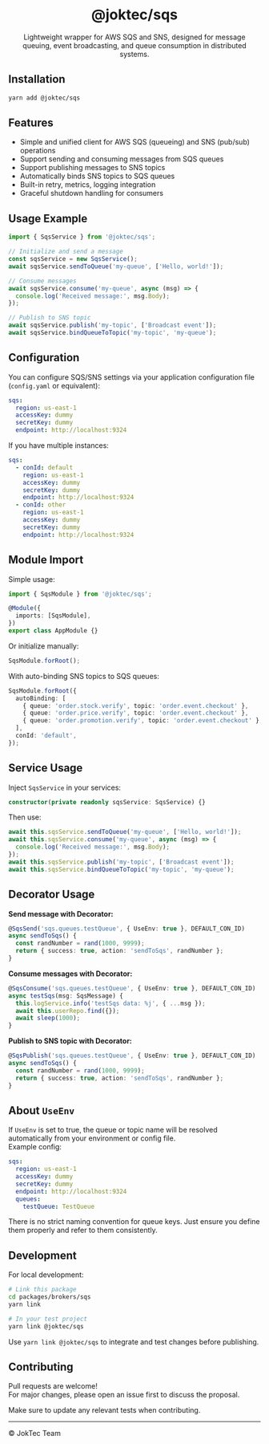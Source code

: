 <div align="center">
  <h1>@joktec/sqs</h1>
  <p>Lightweight wrapper for AWS SQS and SNS, designed for message queuing, event broadcasting, and queue consumption in distributed systems.</p>
</div>

## Installation

```bash
yarn add @joktec/sqs
```

## Features

- Simple and unified client for AWS SQS (queueing) and SNS (pub/sub) operations
- Support sending and consuming messages from SQS queues
- Support publishing messages to SNS topics
- Automatically binds SNS topics to SQS queues
- Built-in retry, metrics, logging integration
- Graceful shutdown handling for consumers


## Usage Example

```typescript
import { SqsService } from '@joktec/sqs';

// Initialize and send a message
const sqsService = new SqsService();
await sqsService.sendToQueue('my-queue', ['Hello, world!']);

// Consume messages
await sqsService.consume('my-queue', async (msg) => {
  console.log('Received message:', msg.Body);
});

// Publish to SNS topic
await sqsService.publish('my-topic', ['Broadcast event']);
await sqsService.bindQueueToTopic('my-topic', 'my-queue');
```

## Configuration

You can configure SQS/SNS settings via your application configuration file (`config.yaml` or equivalent):

```yaml
sqs:
  region: us-east-1
  accessKey: dummy
  secretKey: dummy
  endpoint: http://localhost:9324
```

If you have multiple instances:

```yaml
sqs:
  - conId: default
    region: us-east-1
    accessKey: dummy
    secretKey: dummy
    endpoint: http://localhost:9324
  - conId: other
    region: us-east-1
    accessKey: dummy
    secretKey: dummy
    endpoint: http://localhost:9324
```

## Module Import

Simple usage:

```typescript
import { SqsModule } from '@joktec/sqs';

@Module({
  imports: [SqsModule],
})
export class AppModule {}
```

Or initialize manually:

```typescript
SqsModule.forRoot();
```

With auto-binding SNS topics to SQS queues:

```typescript
SqsModule.forRoot({
  autoBinding: [
    { queue: 'order.stock.verify', topic: 'order.event.checkout' },
    { queue: 'order.price.verify', topic: 'order.event.checkout' },
    { queue: 'order.promotion.verify', topic: 'order.event.checkout' },
  ],
  conId: 'default',
});
```

## Service Usage

Inject `SqsService` in your services:

```typescript
constructor(private readonly sqsService: SqsService) {}
```

Then use:

```typescript
await this.sqsService.sendToQueue('my-queue', ['Hello, world!']);
await this.sqsService.consume('my-queue', async (msg) => {
  console.log('Received message:', msg.Body);
});
await this.sqsService.publish('my-topic', ['Broadcast event']);
await this.sqsService.bindQueueToTopic('my-topic', 'my-queue');
```

## Decorator Usage

**Send message with Decorator:**

```typescript
@SqsSend('sqs.queues.testQueue', { UseEnv: true }, DEFAULT_CON_ID)
async sendToSqs() {
  const randNumber = rand(1000, 9999);
  return { success: true, action: 'sendToSqs', randNumber };
}
```

**Consume messages with Decorator:**

```typescript
@SqsConsume('sqs.queues.testQueue', { UseEnv: true }, DEFAULT_CON_ID)
async testSqs(msg: SqsMessage) {
  this.logService.info('testSqs data: %j', { ...msg });
  await this.userRepo.find({});
  await sleep(1000);
}
```

**Publish to SNS topic with Decorator:**

```typescript
@SqsPublish('sqs.queues.testQueue', { UseEnv: true }, DEFAULT_CON_ID)
async sendToSqs() {
  const randNumber = rand(1000, 9999);
  return { success: true, action: 'sendToSqs', randNumber };
}
```

## About `UseEnv`

If `UseEnv` is set to true, the queue or topic name will be resolved automatically from your environment or config file.  
Example config:

```yaml
sqs:
  region: us-east-1
  accessKey: dummy
  secretKey: dummy
  endpoint: http://localhost:9324
  queues:
    testQueue: TestQueue
```

There is no strict naming convention for queue keys. Just ensure you define them properly and refer to them consistently.

## Development

For local development:

```bash
# Link this package
cd packages/brokers/sqs
yarn link

# In your test project
yarn link @joktec/sqs
```

Use `yarn link @joktec/sqs` to integrate and test changes before publishing.

## Contributing

Pull requests are welcome!  
For major changes, please open an issue first to discuss the proposal.

Make sure to update any relevant tests when contributing.

---
© JokTec Team

